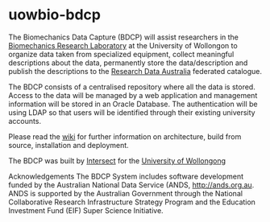 # uowbio-bdcp
The Biomechanics Data Capture (BDCP) will assist researchers in the [Biomechanics Research Laboratory](http://www.uow.edu.au/health/brl/index.html) at the University of Wollongon to organize data taken from specialized equipment, collect meaningful descriptions about the data, permanently store the data/description and publish the descriptions to the [Research Data Australia](http://services.ands.org.au/home/orca/rda/) federated catalogue.

The BDCP consists of a centralised repository where all the data is stored. Access to the data will be managed by a web application and management information will be stored in an Oracle Database. The authentication will be using LDAP so that users will be identified through their existing university accounts.

Please read the [wiki](https://github.com/vincentt143/uowbio-bdcp/wiki) for further information on architecture, build from source, installation and deployment.

The BDCP was built by [Intersect](http://www.intersect.org.au/) for the [University of Wollongong](http://www.uow.edu.au/)

Acknowledgements
The BDCP System includes software development funded by the Australian National Data Service (ANDS, http://ands.org.au. ANDS is supported by the Australian Government through the National Collaborative Research Infrastructure Strategy Program and the Education Investment Fund (EIF) Super Science Initiative.
